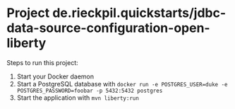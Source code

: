 # Project de.rieckpil.quickstarts/jdbc-data-source-configuration-open-liberty

Steps to run this project:

1. Start your Docker daemon
2. Start a PostgreSQL database with `docker run -e POSTGRES_USER=duke -e POSTGRES_PASSWORD=foobar -p 5432:5432 postgres`
3. Start the application with `mvn liberty:run`